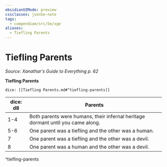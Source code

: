 ```yaml
---
obsidianUIMode: preview
cssclasses: json5e-note
tags:
  - compendium/src/5e/xge
aliases:
  - Tiefling Parents
---
```

# Tiefling Parents
*Source: Xanathar's Guide to Everything p. 62* 

**Tiefling Parents**

`dice: [[Tiefling Parents.md#^tiefling-parents]]`

| dice: d8 | Parents |
|----------|---------|
| 1-4 | Both parents were humans, their infernal heritage dormant until you came along. |
| 5-6 | One parent was a tiefling and the other was a human. |
| 7 | One parent was a tiefling and the other was a devil. |
| 8 | One parent was a human and the other was a devil. |
^tiefling-parents
